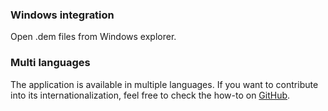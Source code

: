 ### Windows integration

Open .dem files from Windows explorer.

### Multi languages

The application is available in multiple languages. If you want to contribute into its internationalization, feel free to check the how-to on [GitHub](https://github.com/akiver/CSGO-Demos-Manager#translations).
